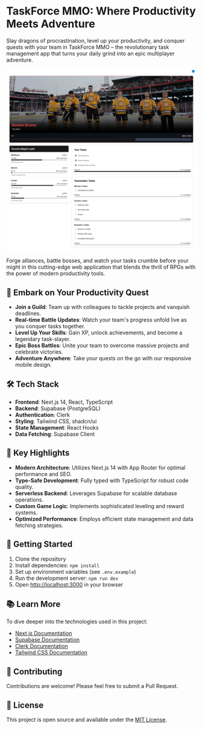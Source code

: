# TaskForce MMO: Where Productivity Meets Adventure

Slay dragons of procrastination, level up your productivity, and conquer quests with your team in TaskForce MMO – the revolutionary task management app that turns your daily grind into an epic multiplayer adventure. 

![TaskForce MMO Dashboard](/public/images/Screenshot.png)

Forge alliances, battle bosses, and watch your tasks crumble before your might in this cutting-edge web application that blends the thrill of RPGs with the power of modern productivity tools.

## 🚀 Embark on Your Productivity Quest

- **Join a Guild**: Team up with colleagues to tackle projects and vanquish deadlines.
- **Real-time Battle Updates**: Watch your team's progress unfold live as you conquer tasks together.
- **Level Up Your Skills**: Gain XP, unlock achievements, and become a legendary task-slayer.
- **Epic Boss Battles**: Unite your team to overcome massive projects and celebrate victories.
- **Adventure Anywhere**: Take your quests on the go with our responsive mobile design.

## 🛠️ Tech Stack

- **Frontend**: Next.js 14, React, TypeScript
- **Backend**: Supabase (PostgreSQL)
- **Authentication**: Clerk
- **Styling**: Tailwind CSS, shadcn/ui
- **State Management**: React Hooks
- **Data Fetching**: Supabase Client

## 🌟 Key Highlights

- **Modern Architecture**: Utilizes Next.js 14 with App Router for optimal performance and SEO.
- **Type-Safe Development**: Fully typed with TypeScript for robust code quality.
- **Serverless Backend**: Leverages Supabase for scalable database operations.
- **Custom Game Logic**: Implements sophisticated leveling and reward systems.
- **Optimized Performance**: Employs efficient state management and data fetching strategies.

## 🚀 Getting Started

1. Clone the repository
2. Install dependencies: `npm install`
3. Set up environment variables (see `.env.example`)
4. Run the development server: `npm run dev`
5. Open [http://localhost:3000](http://localhost:3000) in your browser

## 📚 Learn More

To dive deeper into the technologies used in this project:

- [Next.js Documentation](https://nextjs.org/docs)
- [Supabase Documentation](https://supabase.io/docs)
- [Clerk Documentation](https://docs.clerk.dev)
- [Tailwind CSS Documentation](https://tailwindcss.com/docs)

## 🤝 Contributing

Contributions are welcome! Please feel free to submit a Pull Request.

## 📄 License

This project is open source and available under the [MIT License](LICENSE).
